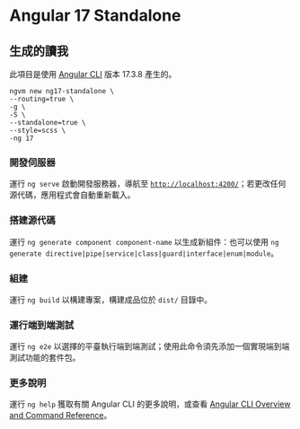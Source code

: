 # Angular 17 Standalone

## 生成的讀我

此項目是使用 [Angular CLI](https://github.com/angular/angular-cli) 版本 17.3.8 產生的。

```shell
ngvm new ng17-standalone \
--routing=true \
-g \
-S \
--standalone=true \
--style=scss \
-ng 17
```

### 開發伺服器

運行 `ng serve` 啟動開發服務器，導航至 [`http://localhost:4200/`](http://localhost:4200/)；若更改任何源代碼，應用程式會自動重新載入。

### 搭建源代碼

運行 `ng generate component component-name` 以生成新組件：也可以使用 `ng generate directive|pipe|service|class|guard|interface|enum|module`。

### 組建

運行 `ng build` 以構建專案，構建成品位於 `dist/` 目錄中。

### 運行端到端測試

運行 `ng e2e` 以選擇的平臺執行端到端測試；使用此命令須先添加一個實現端到端測試功能的套件包。

### 更多說明

運行 `ng help` 獲取有關 Angular CLI 的更多說明，或查看 [Angular CLI Overview and Command Reference](https://angular.io/cli)。
